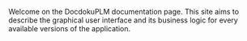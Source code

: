 Welcome on the DocdokuPLM documentation page. This site aims to describe the graphical user interface and its business logic for every available versions of the application.
